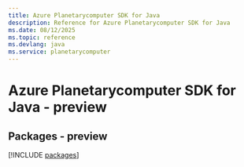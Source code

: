 ```yaml
---
title: Azure Planetarycomputer SDK for Java
description: Reference for Azure Planetarycomputer SDK for Java
ms.date: 08/12/2025
ms.topic: reference
ms.devlang: java
ms.service: planetarycomputer
---
```

# Azure Planetarycomputer SDK for Java - preview
## Packages - preview
[!INCLUDE [packages](planetarycomputer-index.md)]